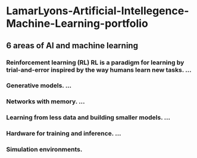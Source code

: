 # LamarLyons-Artificial-Intellegence-Machine-Learning-portfolio
## 6 areas of AI and machine learning 
### Reinforcement learning (RL) RL is a paradigm for learning by trial-and-error inspired by the way humans learn new tasks. ...
### Generative models. ...
### Networks with memory. ...
### Learning from less data and building smaller models. ...
### Hardware for training and inference. ...
### Simulation environments.
